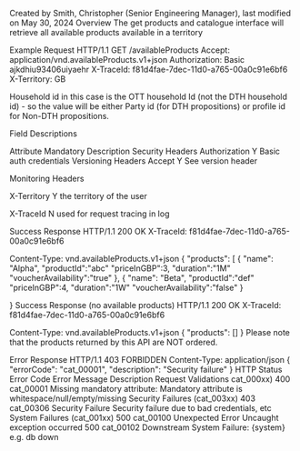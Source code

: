 Created by Smith, Christopher (Senior Engineering Manager), last modified on May 30, 2024
Overview
The get products and catalogue interface will retrieve all available products available in a territory

Example Request
HTTP/1.1 GET /availableProducts
Accept: application/vnd.availableProducts.v1+json
Authorization: Basic ajkdhiu93406uiyaehr
X-TraceId: f81d4fae-7dec-11d0-a765-00a0c91e6bf6
X-Territory: GB


Household id in this case is the OTT household Id (not the DTH household id) - so the value will be either Party id (for DTH propositions) or profile id for Non-DTH propositions.



Field Descriptions


Attribute	Mandatory	Description
Security Headers
Authorization	Y	Basic auth credentials
Versioning Headers
Accept	Y
See version header

Monitoring Headers

X-Territory	Y
the territory of the user

X-TraceId	N
used for request tracing in log



Success Response
HTTP/1.1 200 OK
X-TraceId: f81d4fae-7dec-11d0-a765-00a0c91e6bf6

Content-Type: vnd.availableProducts.v1+json
{
"products": [
{
"name": "Alpha",
"productId":"abc"
"priceInGBP":3,
"duration":"1M"
"voucherAvailability":"true"
},
{
"name": "Beta",
"productId":"def"
"priceInGBP":4,
"duration":"1W"
"voucherAvailability":"false"
}

}
Success Response (no available products)
HTTP/1.1 200 OK
X-TraceId: f81d4fae-7dec-11d0-a765-00a0c91e6bf6

Content-Type: vnd.availableProducts.v1+json
{
"products": []
}
Please note that the products returned by this API are NOT ordered.





Error Response
HTTP/1.1 403 FORBIDDEN
Content-Type: application/json
{
"errorCode": "cat_00001",
"description": "Security failure"
}
HTTP Status	Error Code	Error Message	Description
Request Validations cat_000xx)
400	cat_00001	Missing mandatory attribute: <attribute>	Mandatory attribute is whitespace/null/empty/missing
Security Failures (cat_003xx)
403	cat_00306	Security Failure	Security failure due to bad credentials, etc
System Failures (cat_001xx)
500	cat_00100	Unexpected Error	Uncaught exception occurred
500	cat_00102	Downstream System Failure: {system}
e.g. db down
